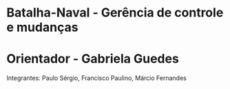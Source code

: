 # Batalha-Naval - Gerência de controle e mudanças
# Orientador - Gabriela Guedes
Integrantes: Paulo Sérgio, Francisco Paulino, Márcio Fernandes
